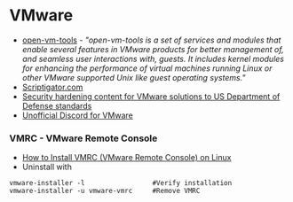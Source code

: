 # VMware

- [open-vm-tools](https://github.com/vmware/open-vm-tools) - _"open-vm-tools is a set of services and modules that enable several features in VMware products for better management of, and seamless user interactions with, guests. It includes kernel modules for enhancing the performance of virtual machines running Linux or other VMware supported Unix like guest operating systems."_
- [Scriptigator.com](https://scriptigator.com)
- [Security hardening content for VMware solutions to US Department of Defense standards ](https://github.com/vmware/dod-compliance-and-automation)
- [Unofficial Discord for VMware](https://www.reddit.com/r/vmware/comments/6rgrby/vmware_discord_server/)

### VMRC - VMware Remote Console
- [How to Install VMRC (VMware Remote Console) on Linux](https://linuxhint.com/install-vmrc-linux/)
- Uninstall with
````
vmware-installer -l                 #Verify installation
vmware-installer -u vmware-vmrc     #Remove VMRC
````
